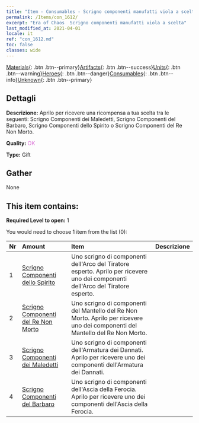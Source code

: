 ```yaml
---
title: "Item - Consumables - Scrigno componenti manufatti viola a scelta"
permalink: /Items/con_1612/
excerpt: "Era of Chaos  Scrigno componenti manufatti viola a scelta"
last_modified_at: 2021-04-01
locale: it
ref: "con_1612.md"
toc: false
classes: wide
---
```

 [Materials](/it/Items/){: .btn .btn--primary}[Artifacts](/it/Items/Artifacts/){: .btn .btn--success}[Units](/it/Items/Units/){: .btn .btn--warning}[Heroes](/it/Items/Heroes/){: .btn .btn--danger}[Consumables](/it/Items/Consumables/){: .btn .btn--info}[Unknown](/it/Items/Unknown/){: .btn .btn--primary}

## Dettagli
 **Descrizione:** Aprilo per ricevere una ricompensa a tua scelta tra le seguenti: Scrigno Componenti dei Maledetti, Scrigno Componenti del Barbaro, Scrigno Componenti dello Spirito o Scrigno Componenti del Re Non Morto.

 **Quality:** <span style="color: #DA70D6">OK</span>

 **Type:** Gift

## Gather

  None

## This item contains:

 **Required Level to open:** 1

 You would need to choose 1 item from the list (0):

  | Nr | Amount |     Item    | Descrizione |
  |:---|:-------|:------------|:-----------:|
  | 1 | [Scrigno Componenti dello Spirito](/it/Items/con_1339/) | Uno scrigno di componenti dell'Arco del Tiratore esperto. Aprilo per ricevere uno dei componenti dell'Arco del Tiratore esperto. | 
  | 2 | [Scrigno Componenti del Re Non Morto](/it/Items/con_1340/) | Uno scrigno di componenti del Mantello del Re Non Morto. Aprilo per ricevere uno dei componenti del Mantello del Re Non Morto. | 
  | 3 | [Scrigno Componenti dei Maledetti](/it/Items/con_1341/) | Uno scrigno di componenti dell'Armatura dei Dannati. Aprilo per ricevere uno dei componenti dell'Armatura dei Dannati. | 
  | 4 | [Scrigno Componenti del Barbaro](/it/Items/con_1342/) | Uno scrigno di componenti dell'Ascia della Ferocia. Aprilo per ricevere uno dei componenti dell'Ascia della Ferocia. | 
